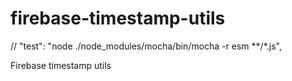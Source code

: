 # firebase-timestamp-utils

//    "test": "node ./node_modules/mocha/bin/mocha -r esm **/*.js",

Firebase timestamp utils
